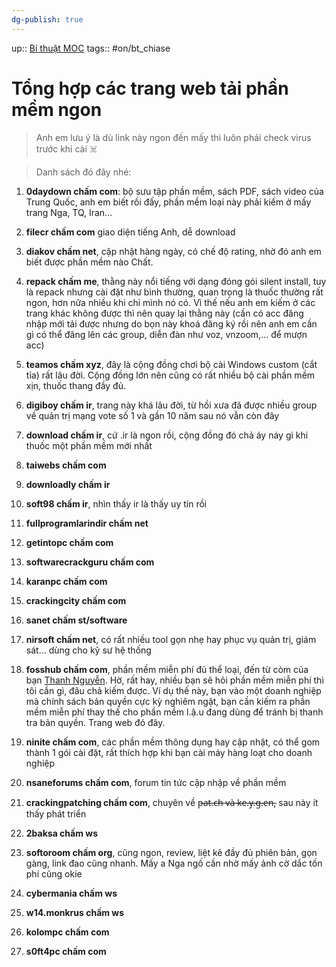 ```yaml
---
dg-publish: true
---
```

up:: [Bí thuật MOC](../../Maps/Bí%20thuật%20MOC.md)
tags:: #on/bt_chiase

# Tổng hợp các trang web tải phần mềm ngon

> Anh em lưu ý là dù link này ngon đến mấy thì luôn phải check virus trước khi cài ☠️

> Danh sách đó đây nhé:

1. **0daydown chấm com**: bộ sưu tập phần mềm, sách PDF, sách video của Trung Quốc, anh em biết rồi đấy, phần mềm loại này phải kiếm ở mấy trang Nga, TQ, Iran...
    
2. **filecr chấm com** giao diện tiếng Anh, dễ download
    
3. **diakov chấm net**, cập nhật hàng ngày, có chế độ rating, nhờ đó anh em biết được phần mềm nào Chất.
    
4. **repack chấm me**, thằng này nổi tiếng với dạng đóng gói silent install, tuy là repack nhưng cài đặt như bình thường, quan trọng là thuốc thường rất ngon, hơn nữa nhiều khi chỉ mình nó có. Vì thế nếu anh em kiếm ở các trang khác không được thì nên quay lại thằng này (cần có acc đăng nhập mới tải được nhưng do bọn này khoá đăng ký rồi nên anh em cần gì có thể đăng lên các group, diễn đàn như voz, vnzoom,... để mượn acc)
    
5. **teamos chấm xyz**, đây là cộng đồng chơi bộ cài Windows custom (cắt tỉa) rất lâu đời. Cộng đồng lớn nên cũng có rất nhiều bộ cài phần mềm xịn, thuốc thang đầy đủ.
    
6. **digiboy chấm ir**, trang này khá lâu đời, từ hồi xưa đã được nhiều group về quản trị mạng vote số 1 và gần 10 năm sau nó vẫn còn đây
    
7. **download chấm ir**, cứ .ir là ngon rồi, cộng đồng đó chả áy náy gì khi thuốc một phần mềm mới nhất
    
8. **taiwebs chấm com**
    
9. **downloadly chấm ir**
    
10. **soft98 chấm ir**, nhìn thấy ir là thấy uy tín rồi
    
11. **fullprogramlarindir chấm net**
    
12. **getintopc chấm com**
    
13. **softwarecrackguru chấm com**
    
14. **karanpc chấm com**
    
15. **crackingcity chấm com**
    
16. **sanet chấm st/software**
    
17. **nirsoft chấm net**, có rất nhiều tool gọn nhẹ hay phục vụ quản trị, giám sát... dùng cho kỹ sư hệ thống
    
18. **fosshub chấm com**, phần mềm miễn phí đủ thể loại, đến từ còm của bạn [Thanh Nguyễn](https://www.facebook.com/groups/226117783442787/user/100001612998716/?__cft__[0]=AZVoTIg4VBpdw6g-I6bZdJTyR418tMuUyVwaDWIr6IN7Q-8gNGzsdqkpXmy64dTnh9aukZgUskmAcnxnbt4aiqFG3AyAwn9ZXxquwJnEVhNGaOUJ2pQd_LnJx6R8oDRW571q9sz0IivFKxyrpmz8FvDO&__tn__=-]K-R). Hờ, rất hay, nhiều bạn sẽ hỏi phần mềm miễn phí thì tôi cần gì, đâu chả kiếm được. Ví dụ thế này, bạn vào một doanh nghiệp mà chính sách bản quyền cực kỳ nghiêm ngặt, bạn cần kiếm ra phần mềm miễn phí thay thế cho phần mềm l.ậ.u đang dùng để tránh bị thanh tra bản quyền. Trang web đó đây.
    
19. **ninite chấm com**, các phần mềm thông dụng hay cập nhật, có thể gom thành 1 gói cài đặt, rất thích hợp khi bạn cài máy hàng loạt cho doanh nghiệp
    
20. **nsaneforums chấm com**, forum tin tức cập nhập về phần mềm
    
21. **crackingpatching chấm com**, chuyên về p̶a̶t̶.̶c̶h̶ ̶v̶à̶ ̶k̶e̶.̶y̶.̶g̶.̶e̶n̶, sau này ít thấy phát triển
    
22. **2baksa chấm ws**
    
23. **softoroom chấm org**, cũng ngon, review, liệt kê đầy đủ phiên bản, gọn gàng, link đao cũng nhanh. Mấy a Nga ngố cần nhờ mấy ảnh cờ dắc tốn phí cũng okie
    
24. **cybermania chấm ws**
    
25. **w14.monkrus chấm ws**
    
26. **kolompc chấm com**
    
27. **s0ft4pc chấm com**